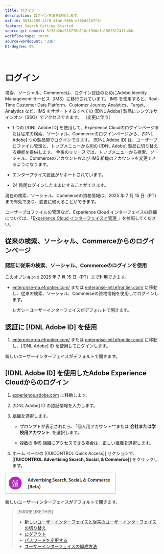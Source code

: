 ```yaml
---
title: ログイン
description: ログイン方法を説明します。
exl-id: 9631a285-41f6-4fae-966b-e702d87b7f1c
feature: Search Getting Started
source-git-commit: 5f28b2ba916778b110e19b6c3a1583312417a34e
workflow-type: tm+mt
source-wordcount: '326'
ht-degree: 0%

---
```


# ログイン

検索、ソーシャル、Commerceは、ログイン認証のためにAdobe Identity Management サービス（IMS）に移行されています。 IMS を使用すると、Real-Time Customer Data Platform、Customer Journey Analytics、Target、Analytics など、IMS をサポートするすべての [!DNL Adobe] 製品にシングルサインオン（SSO）でアクセスできます。 （変更に伴う）

* 1 つの [!DNL Adobe ID] を使用して、Experience Cloudのログインページまたは従来の検索、ソーシャル、Commerceのログインページから、[!DNL Adobe] つの製品間でログインできます。 [!DNL Adobe ID] は、ユーザープロファイル管理と、トップメニューから別の [!DNL Adobe] 製品に切り替える機能を提供します。 今後のリリースでは、トップメニューから検索、ソーシャル、Commerceのアカウントおよび IMS 組織のアカウントを変更できるようになります。

* エンタープライズ認証がサポートされています。

* 24 時間ログインしたままにすることができます。

現在の検索、ソーシャル、Commerceの資格情報は、2025 年 7 月 15 日（PT）まで有効であり、変更に備えることができます。

ユーザープロファイルの管理など、Experience Cloud インターフェイスの詳細については、「[Experience Cloud インターフェイスと管理 ](https://experienceleague.adobe.com/en/docs/core-services/interface/experience-cloud)」を参照してください。

## 従来の検索、ソーシャル、Commerceからのログインページ

### 認証に従来の検索、ソーシャル、Commerceのログインを使用

このオプションは 2025 年 7 月 15 日（PT）まで利用できます。

* [enterprise-na.efrontier.com/](https://enterprise-na.efrontier.com/) または [enterprise-intl.efrontier.com/](https://enterprise-intl.efrontier.com/) に移動し、従来の検索、ソーシャル、Commerceの資格情報を使用してログインします。

  レガシーユーザーインターフェイスがデフォルトで開きます。

## 認証に [!DNL Adobe ID] を使用

1. [enterprise-na.efrontier.com/](https://enterprise-na.efrontier.com/) または [enterprise-intl.efrontier.com/](https://enterprise-intl.efrontier.com/) に移動し、[!DNL Adobe] ID を使用してログインします。

新しいユーザーインターフェイスがデフォルトで開きます。

## [!DNL Adobe ID] を使用したAdobe Experience Cloudからのログイン

<!-- Later, give them the new direct URL(s) to our UI so they don't have to select the product. -->

1. [experience.adobe.com](https://experience.adobe.com) に移動します。

1. [!DNL Adobe] ID の認証情報を入力します。

1. 組織を選択します。

   * プロンプトが表示されたら、「個人用アカウント**または **会社または学校用アカウント**.<!-- Will it necessarily be "Company or School Account?" --> を選択します。

   * 複数の IMS 組織にアクセスできる場合は、正しい組織を選択します。

1. ホーム ページの [[!UICONTROL Quick Access]] セクションで、[**[!UICONTROL Advertising Search, Social, & Commerce]**] をクリックします。

![Advertising検索、ソーシャル、Commerce） ](/help/search-social-commerce/assets/search-social-commerce-logo.png "Advertising検索、ソーシャル、Commerce） ")

新しいユーザーインターフェイスがデフォルトで開きます。

>[!MORELIKETHIS]
>
>* [ 新しいユーザーインターフェイスと従来のユーザーインターフェイスの切り替え ](ui-switch.md)
>* [ ログアウト ](sign-out.md)
>* [ パスワードを変更する ](/help/search-social-commerce/tools/password-change.md)
>* [ ユーザーインターフェイスの編成方法 ](user-interface.md)
